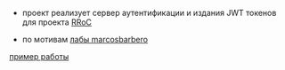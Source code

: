 - проект реализует сервер аутентификации и издания JWT токенов для проекта [RRoC](https://github.com/SuvorovJA/SSJWT)

- по мотивам [лабы marcosbarbero](http://blog.marcosbarbero.com/centralized-authorization-jwt-spring-boot2/)
    
[пример работы](/USING_EXAMPLE.md)